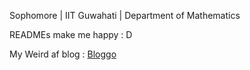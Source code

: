 Sophomore | IIT Guwahati | Department of Mathematics

READMEs make me happy : D

My Weird af blog : [Bloggo](https://u-d-ash.github.io/Bloggo/)
